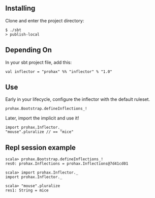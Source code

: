 ## Installing

Clone and enter the project directory:

    $ ./sbt
    > publish-local
    
## Depending On

In your sbt project file, add this:

    val inflector = "prohax" %% "inflector" % "1.0"
    
## Use

Early in your lifecycle, configure the inflector with the default ruleset.

    prohax.Bootstrap.defineInflections_!
    
    
Later, import the implicit and use it!

    import prohax.Inflector._
    "mouse".pluralize // == "mice"
    
## Repl session example

    scala> prohax.Bootstrap.defineInflections_!
    res0: prohax.Inflections = prohax.Inflections@7d41cd01

    scala> import prohax.Inflector._
    import prohax.Inflector._

    scala> "mouse".pluralize
    res1: String = mice
  